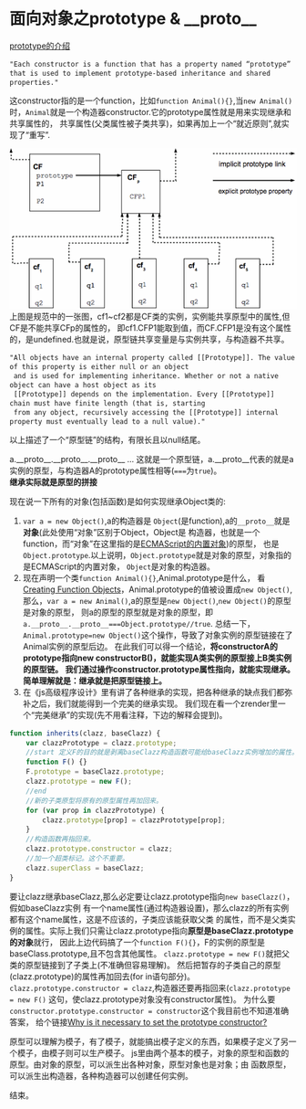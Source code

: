 # 面向对象之prototype & \_\_proto__
[prototype的介绍](https://es5.github.io/#x4.2.1)

    "Each constructor is a function that has a property named “prototype” that is used to implement prototype-based inheritance and shared properties."
这constructor指的是一个function，比如`function Animal(){}`,当`new Animal()`时，`Animal`就是一个构造器constructor.它的prototype属性就是用来实现继承和共享属性的，
共享属性(父类属性被子类共享)，如果再加上一个“就近原则”,就实现了“重写”.

![](image/figure1.gif)
上图是规范中的一张图，cf1~cf2都是CF类的实例，实例能共享原型中的属性,但CF是不能共享CFp的属性的，
即cf1.CFP1能取到值，而CF.CFP1是没有这个属性的，是undefined.也就是说，原型链共享变量是与实例共享，与构造器不共享。

    "All objects have an internal property called [[Prototype]]. The value of this property is either null or an object
     and is used for implementing inheritance. Whether or not a native object can have a host object as its
     [[Prototype]] depends on the implementation. Every [[Prototype]] chain must have finite length (that is, starting
     from any object, recursively accessing the [[Prototype]] internal property must eventually lead to a null value)."
以上描述了一个“原型链”的结构，有限长且以null结尾。

a.\_\_proto__.\_\_proto__.\_\_proto__ ...
这就是一个原型链，a.\_\_proto__代表的就是a实例的原型，与构造器A的prototype属性相等(`===`为`true`)。<br/>
**继承实际就是原型的拼接**

现在说一下所有的对象(包括函数)是如何实现继承Object类的:
1. `var a = new Object()`,a的构造器是
`Object`(是function),a的`__proto__`就是**对象**(此处使用“对象”区别于Object，Object是
构造器，也就是一个function，而“对象”在这里指的是[ECMAScript的内置对象](https://es5.github.io/#x15.2))的原型，
也是`Object.prototype`.以上说明，`Object.prototype`就是对象的原型，对象指的是ECMAScript的内置对象，
`Object`是对象的构造器。
2. 现在声明一个类`function Animal(){}`,Animal.prototype是什么，
看[Creating Function Objects](https://es5.github.io/#x13.2)，Animal.prototype的值被设置成`new Object()`,
那么，`var a = new Animal()`,a的原型是`new Object()`,`new Object()`的原型是对象的原型，
则a的原型的原型就是对象的原型，即`a.__proto__.__proto__===Object.prototype//true`.
总结一下，`Animal.prototype=new Object()`这个操作，导致了对象实例的原型链接在了Animal实例的原型后边。
在此我们可以得一个结论，**将constructorA的prototype指向new constructorB()，就能实现A类实例的原型接上B类实例的原型链。**
**我们通过操作constructor.prototype属性指向，就能实现继承。**
**简单理解就是：继承就是把原型链接上。**
3. 在《js高级程序设计》里有讲了各种继承的实现，把各种继承的缺点我们都弥补之后，我们就能得到一个完美的继承实现。
我们现在看一个zrender里一个“完美继承”的实现(先不用看注释，下边的解释会提到)。
```javascript
function inherits(clazz, baseClazz) {
    var clazzPrototype = clazz.prototype;
	//start 定义F的目的就是剥离baseClazz构造函数可能给baseClazz实例增加的属性。将子类的原型指向没有初始化任何属性的父类实例。
    function F() {}
    F.prototype = baseClazz.prototype;
    clazz.prototype = new F();
	//end
	//新的子类原型将原有的原型属性再加回来。
    for (var prop in clazzPrototype) {
        clazz.prototype[prop] = clazzPrototype[prop];
    }
	//构造函数再指回来。
    clazz.prototype.constructor = clazz;
	//加一个超类标记。这个不重要。
    clazz.superClass = baseClazz;
}
```
要让clazz继承baseClazz,那么必定要让clazz.prototype指向`new baseClazz()`，假如baseClazz实例
有一个name属性(通过构造器设置)，那么clazz的所有实例都有这个name属性，这是不应该的，子类应该能获取父类
的属性，而不是父类实例的属性。实际上我们只需让clazz.prototype指向**原型是baseClazz.prototype的对象**就行，
因此上边代码搞了一个`function F(){}`，F的实例的原型是baseClass.prototype,且不包含其他属性。
`clazz.prototype = new F()`就把父类的原型链接到了子类上(不准确但容易理解)。
然后把暂存的子类自己的原型(clazz.prototype)的属性再加回去(for in语句部分)。
`clazz.prototype.constructor = clazz`,构造器还要再指回来(`clazz.prototype = new F()`
这句，使clazz.prototype对象没有constructor属性)。
为什么要`constructor.prototype.constructor = constructor`这个我目前也不知道准确答案，
给个链接[Why is it necessary to set the prototype constructor?](https://stackoverflow.com/questions/8453887/why-is-it-necessary-to-set-the-prototype-constructor/35538702#35538702)

原型可以理解为模子，有了模子，就能搞出模子定义的东西，如果模子定义了另一个模子，由模子则可以生产模子。
js里由两个基本的模子，对象的原型和函数的原型。由对象的原型，可以派生出各种对象，原型对象也是对象；由
函数原型，可以派生出构造器，各种构造器可以创建任何实例。

结束。
